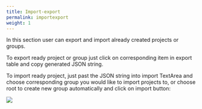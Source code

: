 ```yaml
---
title: Import-export
permalink: importexport
weight: 1
---
```


In this section user can export and import already created projects or groups.

 To export ready project or group just click on corresponding item in export table and copy generated JSON string.
 
 To import ready project, just past the JSON string into import TextArea and choose corresponding group you would like to import projects to, or choose root to create new group automatically and click on import button: 

![](/images/import-export.png)